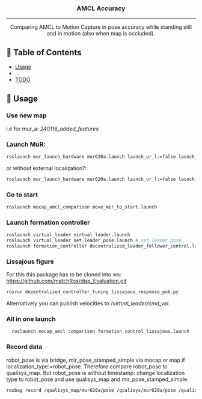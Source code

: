 <!-- <p align="center">
  <a href="" rel="noopener">
 <img width=200px height=200px src="https://i.imgur.com/6wj0hh6.jpg" alt="Project logo"></a>
</p> -->

<h3 align="center">AMCL Accuracy</h3>

<!-- <div align="center">

[![Status](https://img.shields.io/badge/status-active-success.svg)]()
[![GitHub Issues](https://img.shields.io/github/issues/kylelobo/The-Documentation-Compendium.svg)](https://github.com/kylelobo/The-Documentation-Compendium/issues)
[![GitHub Pull Requests](https://img.shields.io/github/issues-pr/kylelobo/The-Documentation-Compendium.svg)](https://github.com/kylelobo/The-Documentation-Compendium/pulls)

</div> -->

---

<p align="center"> Comparing AMCL to Motion Capture in pose accuracy while standing still and in motion (also when map is occluded).
    <br> 
</p>

## 📝 Table of Contents
- [Usage](#usage)
- ...
- [TODO](../TODO.md)

## 🎈 Usage <a name="usage"></a>

### Use new map

i.e for mur_a: 	_240116_added_features_
### Launch MuR:

```bash
roslaunch mur_launch_hardware mur620a.launch launch_ur_l:=false launch_ur_r:=false
```

or without external localization?:
```bash
roslaunch mur_launch_hardware mur620a.launch launch_ur_l:=false launch_ur_r:=false external_localization:=false localization_type:=robot_pose
```

### Go to start

```bash
roslaunch mocap_amcl_comparison move_mir_to_start.launch
```

### Launch formation controller
```bash
roslaunch virtual_leader virtual_leader.launch
roslaunch virtual_leader set_leader_pose.launch # set leader pose
roslaunch formation_controller decentralized_leader_follower_control.launch
```

### Lissajous figure
For this this package has to be cloned into ws: https://github.com/matchRos/diss_Evaluation.git
```bash
rosrun dezentralized_controller_tuning lissajous_response_pub.py
```
Alternatively you can publish velocities to */virtual_leader/cmd_vel*.

### All in one launch
```bash
  roslaunch mocap_amcl_comparison formation_control_lissajous.launch
```
### Record data

robot_pose is via bridge, mir_pose_stamped_simple via mocap or map if localization_type:=robot_pose. 
Therefore compare robot_pose to qualisys_map. But robot_pose is without timestamp: change localization type to robot_pose and use qualisys_map and mir_pose_stamped_simple.

```bash
rosbag record /qualisys_map/mur620a/pose /qualisys/mur620a/pose /qualisys/mur620a/velocity /qualisys/mur620a/odom /mur620a/amcl_pose /mur620a/mir_pose_stamped_simple /mur620a/robot_pose /mur620a/cmd_vel
```

